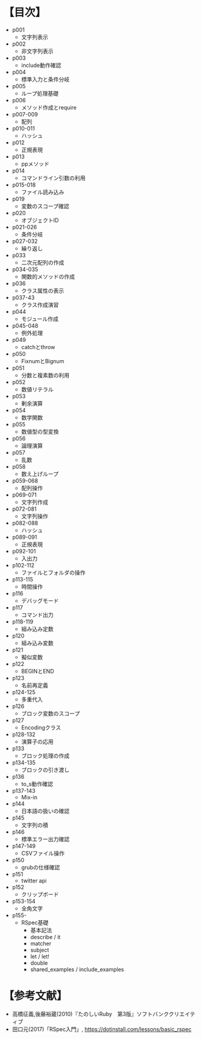 ﻿# 【目次】
- p001
    * 文字列表示
- p002
    * 非文字列表示
- p003
    * include動作確認
- p004
    * 標準入力と条件分岐
- p005
    * ループ処理基礎
- p006
    * メソッド作成とrequire
- p007-009
    * 配列
- p010-011
    * ハッシュ
- p012
    * 正規表現
- p013
    * ppメソッド
- p014
    * コマンドライン引数の利用
- p015-018
    * ファイル読み込み
- p019
    * 変数のスコープ確認
- p020
    * オブジェクトID
- p021-026
    * 条件分岐
- p027-032
    * 繰り返し
- p033
    * 二次元配列の作成
- p034-035
    * 関数的メソッドの作成
- p036
    * クラス属性の表示
- p037-43
    * クラス作成演習
- p044
    * モジュール作成
- p045-048
    * 例外処理
- p049
    * catchとthrow
- p050
    * FixnumとBignum
- p051
    * 分数と複素数の利用
- p052
    * 数値リテラル
- p053
    * 剰余演算
- p054
    * 数学関数
- p055
    * 数値型の型変換
- p056
    * 論理演算
- p057
    * 乱数
- p058
    * 数え上げループ
- p059-068
    * 配列操作
- p069-071
    * 文字列作成
- p072-081
    * 文字列操作
- p082-088
    * ハッシュ
- p089-091
    * 正規表現
- p092-101
    * 入出力
- p102-112
    * ファイルとフォルダの操作
- p113-115
    * 時間操作
- p116
    * デバッグモード
- p117
    * コマンド出力
- p118-119
    * 組み込み定数
- p120
    * 組み込み変数
- p121
    * 擬似変数
- p122
    * BEGINとEND
- p123
    * 名前再定義
- p124-125
    * 多重代入
- p126
    * ブロック変数のスコープ
- p127
    * Encodingクラス
- p128-132
    * 演算子の応用
- p133
    * ブロック処理の作成
- p134-135
    * ブロックの引き渡し
- p136
    * to_s動作確認
- p137-143
    * Mix-in
- p144
    * 日本語の扱いの確認
- p145
    * 文字列の積
- p146
    * 標準エラー出力確認
- p147-149
    * CSVファイル操作
- p150
    * grubの仕様確認
- p151
    * twitter api
- p152
    * クリップボード
- p153-154
    * 全角文字
- p155-
    * RSpec基礎
        + 基本記法
        + describe / it
        + matcher
        + subject
        + let / let!
        + double
        + shared_examples / include_examples

# 【参考文献】
- 高橋征義,後藤裕蔵(2010)『たのしいRuby　第3版』ソフトバンククリエイティブ
- 田口元(2017)「RSpec入門」, <https://dotinstall.com/lessons/basic_rspec>
